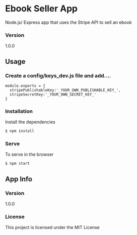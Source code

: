 # Ebook Seller App

Node.js/ Express app that uses the Stripe API to sell an ebook

### Version
1.0.0

## Usage

### Create a config/keys_dev.js file and add....

````
module.exports = {
  stripePublishableKey:'_YOUR_OWN_PUBLISHABLE_KEY_',
  stripeSecretKey:'_YOUR_OWN_SECRET_KEY_'
}
````

### Installation

Install the dependencies

```sh
$ npm install
```

### Serve
To serve in the browser

```sh
$ npm start
```

## App Info


### Version

1.0.0

### License

This project is licensed under the MIT License
